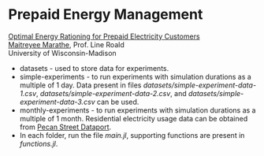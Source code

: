 # Prepaid Energy Management

[Optimal Energy Rationing for Prepaid Electricity Customers](https://ieeexplore.ieee.org/abstract/document/10202907)   
[Maitreyee Marathe](mmarathe@wisc.edu), Prof. Line Roald   
University of Wisconsin-Madison

* datasets - used to store data for experiments.
* simple-experiments - to run experiments with simulation durations as a multiple of 1 day. Data present in files _datasets/simple-experiment-data-1.csv_, _datasets/simple-experiment-data-2.csv_, and _datasets/simple-experiment-data-3.csv_ can be used. 
* monthly-experiments - to run experiments with simulation durations as a multiple of 1 month. Residential electricity usage data can be obtained from [Pecan Street Dataport](https://www.pecanstreet.org/dataport/licenses/). 
* In each folder, run the file _main.jl_, supporting functions are present in _functions.jl_.
